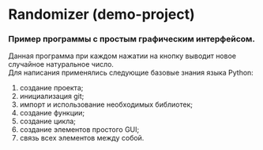 # Randomizer (demo-project)

### Пример программы с простым графическим интерфейсом.  

Данная программа при каждом нажатии на кнопку выводит новое случайное натуральное число.  
Для написания применялись следующие базовые знания языка Python:

1. создание проекта;
2. инициализация git;
3. импорт и использование необходимых библиотек;
4. создание функции;
5. создание цикла;
6. создание элементов простого GUI;
7. связь всех элементов между собой.
